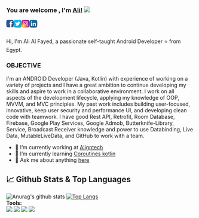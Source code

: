 ### You are welcome , I'm [Ali!](http://alialfayed.com/) <img src="https://raw.githubusercontent.com/MartinHeinz/MartinHeinz/master/wave.gif" width="30px"> 

<a href="https://facebook.com/alfayedoficial">
  <img align="left" alt="Ali Al Fayed | Facebook" width="20px" src="https://github.com/alfayedoficial/alfayedoficial/blob/master/005-facebook.png?raw=true" />
</a>
<a href="https://twitter.com/alfayedoficial">
  <img align="left" alt="Ali Al Fayed | Twitter" width="21px" src="https://github.com/alfayedoficial/alfayedoficial/blob/master/004-twitter.png?raw=true" />
</a>
<a href="https://instagram/alfayedoficial">
  <img align="left" alt="Ali Al Fayed | Instagram " width="21px" src="https://github.com/alfayedoficial/alfayedoficial/blob/master/003-instagram.png?raw=true" />
</a>
<a href="https://www.linkedin.com/in/alfayedoficial/">
  <img align="left" alt="Ali Al Fayed | LinkedIn " width="21px" src="https://github.com/alfayedoficial/alfayedoficial/blob/master/006-linkedin.png?raw=true" />
</a>

<br />
<br />

Hi, I'm Ali Al Fayed, a passionate self-taught Android Developer ⭐ from Egypt.

### OBJECTIVE 
I'm an ANDROID Developer (Java, Kotlin) with experience of working on a variety of projects and I have a great ambition to continue developing my skills and aspire to work in a collaborative environment. I work on all aspects of the development lifecycle, applying my knowledge of OOP, MVVM, and MVC principles. My past work includes building user-focused, innovative, keep user security and performance UI, and developing clean code with teamwork. I have good Rest API, Retrofit, Room Database, Firebase, Google Play Services, Google Admob, Butterknife-Library, Service, Broadcast Receiver knowledge and power to use Databinding, Live Data, MutableLiveData, and GitHub to work with a team. 

- 🔭 I’m currently working at [Aligntech](https://play.google.com/store/apps/details?id=com.aligntech.sales)
- 🌱 I’m currently learning [Coroutines kotlin](https://developer.android.com/kotlin/coroutines)
- 💬 Ask me about anything [here](https://github.com/alfayedoficial/alfayedoficial/issues)

## &#x1f4c8; Github Stats & Top Languages

![Anurag's github stats](https://github-readme-stats.vercel.app/api?username=alfayedoficial&show_icons=true&theme=dark&hide_border=true&icon_color=fff)
[![Top Langs](https://github-readme-stats.vercel.app/api/top-langs/?username=alfayedoficial&langs_count=8&theme=dark&hide_border=true&icon_color=fff)](https://github.com/alfayedoficial/github-readme-stats)
<br />
**Tools:**  
<code><img height="30" src="https://2.bp.blogspot.com/-tzm1twY_ENM/XlCRuI0ZkRI/AAAAAAAAOso/BmNOUANXWxwc5vwslNw3WpjrDlgs9PuwQCLcBGAsYHQ/s1600/pasted%2Bimage%2B0.png"></code>
<code><img height="30" src="https://www.apkmirror.com/wp-content/uploads/2020/06/91/5ee85ad3f2a41.png"></code>
<code><img height="30" src="https://cdn.pixabay.com/photo/2015/11/27/10/55/photoshop-1065296_960_720.jpg"></code>
<code><img height="30" src="https://upload.wikimedia.org/wikipedia/commons/thumb/f/fb/Adobe_Illustrator_CC_icon.svg/1200px-Adobe_Illustrator_CC_icon.svg.png"></code>
